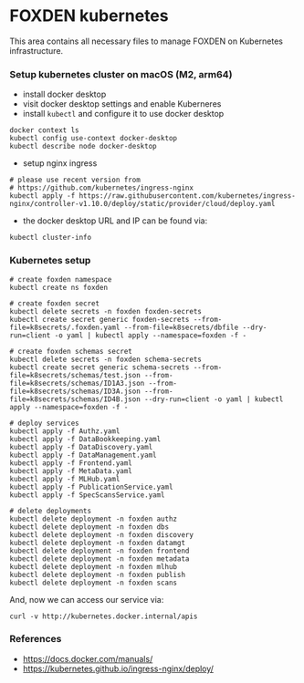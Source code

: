 # FOXDEN kubernetes
This area contains all necessary files to manage FOXDEN on Kubernetes
infrastructure.

### Setup kubernetes cluster on macOS (M2, arm64)
- install docker desktop
- visit docker desktop settings and enable Kuberneres
- install `kubectl` and configure it to use docker desktop
```
docker context ls
kubectl config use-context docker-desktop
kubectl describe node docker-desktop
```
- setup nginx ingress

```
# please use recent version from
# https://github.com/kubernetes/ingress-nginx
kubectl apply -f https://raw.githubusercontent.com/kubernetes/ingress-nginx/controller-v1.10.0/deploy/static/provider/cloud/deploy.yaml
```
- the docker desktop URL and IP can be found via:
```
kubectl cluster-info
```


### Kubernetes setup
```
# create foxden namespace
kubectl create ns foxden

# create foxden secret
kubectl delete secrets -n foxden foxden-secrets
kubectl create secret generic foxden-secrets --from-file=k8secrets/.foxden.yaml --from-file=k8secrets/dbfile --dry-run=client -o yaml | kubectl apply --namespace=foxden -f -

# create foxden schemas secret
kubectl delete secrets -n foxden schema-secrets
kubectl create secret generic schema-secrets --from-file=k8secrets/schemas/test.json --from-file=k8secrets/schemas/ID1A3.json --from-file=k8secrets/schemas/ID3A.json --from-file=k8secrets/schemas/ID4B.json --dry-run=client -o yaml | kubectl apply --namespace=foxden -f -

# deploy services
kubectl apply -f Authz.yaml
kubectl apply -f DataBookkeeping.yaml
kubectl apply -f DataDiscovery.yaml
kubectl apply -f DataManagement.yaml
kubectl apply -f Frontend.yaml
kubectl apply -f MetaData.yaml
kubectl apply -f MLHub.yaml
kubectl apply -f PublicationService.yaml
kubectl apply -f SpecScansService.yaml

# delete deployments
kubectl delete deployment -n foxden authz
kubectl delete deployment -n foxden dbs
kubectl delete deployment -n foxden discovery
kubectl delete deployment -n foxden datamgt
kubectl delete deployment -n foxden frontend
kubectl delete deployment -n foxden metadata
kubectl delete deployment -n foxden mlhub
kubectl delete deployment -n foxden publish
kubectl delete deployment -n foxden scans
```

And, now we can access our service via:
```
curl -v http://kubernetes.docker.internal/apis
```

### References
- https://docs.docker.com/manuals/
- https://kubernetes.github.io/ingress-nginx/deploy/
